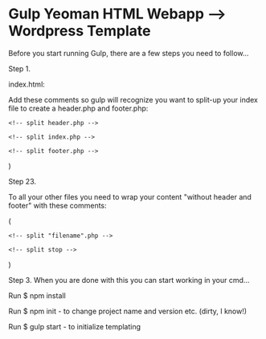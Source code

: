 # Gulp Yeoman HTML Webapp --> Wordpress Template

Before you start running Gulp, there are a few steps you need to follow...

Step 1.

index.html:

Add these comments so gulp will recognize you want to split-up your index file to create a header.php and footer.php:


`<!-- split header.php -->`

`<!-- split index.php -->`

`<!-- split footer.php -->`

)

Step 23.

To all your other files you need to wrap your content "without header and footer" with these comments:

(

`<!-- split "filename".php -->`

`<!-- split stop -->`

)

Step 3.
When you are done with this you can start working in your cmd...

Run $ npm install

Run $ npm init - to change project name and version etc. (dirty, I know!)

Run $ gulp start - to initialize templating

